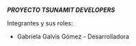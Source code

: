 ***PROYECTO TSUNAMIT DEVELOPERS*** 

Integrantes y sus roles:

* Gabriela Galvis Gómez - Desarrolladora
